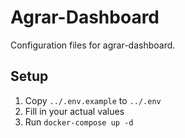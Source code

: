# Agrar-Dashboard

Configuration files for agrar-dashboard.

## Setup

1. Copy `../.env.example` to `../.env`
2. Fill in your actual values
3. Run `docker-compose up -d`
